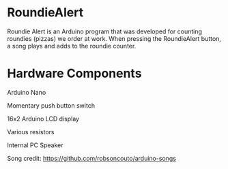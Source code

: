 # RoundieAlert
Roundie Alert is an Arduino program that was developed for counting roundies (pizzas) we order at work. When pressing the RoundieAlert button, a song plays and adds to the roundie counter.

# Hardware Components
Arduino Nano

Momentary push button switch

16x2 Arduino LCD display

Various resistors

Internal PC Speaker


Song credit: https://github.com/robsoncouto/arduino-songs

